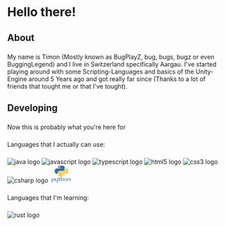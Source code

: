 <h1 align="left">Hello there!</h1>

###

<h2 align="left">About</h2>

###

<p align="left">My name is Timon (Mostly known as BugPlayZ, bug, bugs, bugz or even BuggingLegend) and I live in Switzerland specifically Aargau. I've started playing around with some Scripting-Languages and basics of the Unity-Engine around 5 Years ago and got really far since (Thanks to a lot of friends that tought me or that I've tought).</p>

###

<h2 align="left">Developing</h2>

###

<p align="left">Now this is probably what you're here for</p>

###

<p align="left">Languages that I actually can use:</p>

###

<div align="left">
  <img src="https://cdn.jsdelivr.net/gh/devicons/devicon/icons/java/java-plain-wordmark.svg" height="40" width="52" alt="java logo"  />
  <img src="https://cdn.jsdelivr.net/gh/devicons/devicon/icons/javascript/javascript-original.svg" height="40" width="52" alt="javascript logo"  />
  <img src="https://cdn.jsdelivr.net/gh/devicons/devicon/icons/typescript/typescript-plain.svg" height="40" width="52" alt="typescript logo"  />
  <img src="https://cdn.jsdelivr.net/gh/devicons/devicon/icons/html5/html5-plain-wordmark.svg" height="40" width="52" alt="html5 logo"  />
  <img src="https://cdn.jsdelivr.net/gh/devicons/devicon/icons/css3/css3-plain-wordmark.svg" height="40" width="52" alt="css3 logo"  />
  <img src="https://cdn.jsdelivr.net/gh/devicons/devicon/icons/csharp/csharp-line.svg" height="40" width="52" alt="csharp logo"  />
  <img src="https://github.com/devicons/devicon/blob/v2.15.1/icons/python/python-original-wordmark.svg" height="40" width="52" alt="python logo" />
</div>

###

<p align="left">Languages that I'm learning:</p>

###

<div align="left">
  <img src="https://cdn.jsdelivr.net/gh/devicons/devicon/icons/rust/rust-plain.svg" height="40" width="52" alt="rust logo"  />
</div>

###
